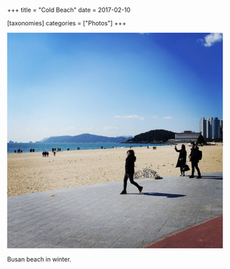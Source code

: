 +++
title = "Cold Beach"
date = 2017-02-10

[taxonomies]
categories = ["Photos"]
+++

![Cold Beach](cold-beach.jpeg)

Busan beach in winter.
